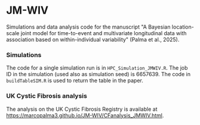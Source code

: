 # JM-WIV
Simulations and data analysis code for the manuscript "A Bayesian location-scale joint model for time-to-event and multivariate longitudinal data with association based on within-individual variability" (Palma et al., 2025).

### Simulations
The code for a single simulation run is in `HPC_Simulation_JMWIV.R`. The job ID in the simulation (used also as simulation seed) is 6657639. The code in `buildTableSIM.R` is used to return the table in the paper.

### UK Cystic Fibrosis analysis
The analysis on the UK Cystic Fibrosis Registry is available at https://marcopalma3.github.io/JM-WIV/CFanalysis_JMWIV.html. 
